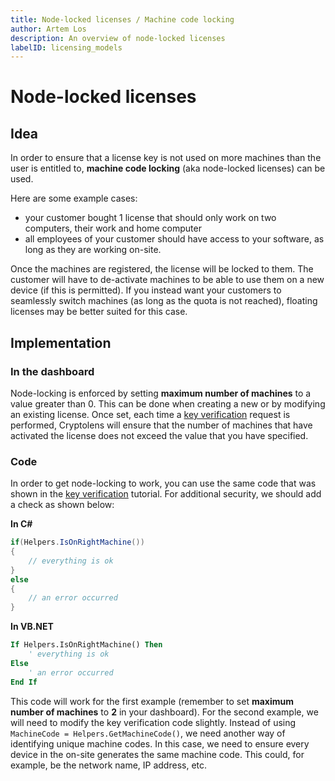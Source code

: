 ```yaml
---
title: Node-locked licenses / Machine code locking
author: Artem Los
description: An overview of node-locked licenses
labelID: licensing_models
---
```


# Node-locked licenses

## Idea
In order to ensure that a license key is not used on more machines than the user is entitled to, **machine code locking** (aka node-locked licenses) can be used.

Here are some example cases:

* your customer bought 1 license that should only work on two computers, their work and home computer
* all employees of your customer should have access to your software, as long as they are working on-site.

Once the machines are registered, the license will be locked to them. The customer will have to de-activate machines to be able to use them on a new device (if this is permitted). If you instead want your customers to seamlessly switch machines (as long as the quota is not reached), floating licenses may be better suited for this case.

## Implementation

### In the dashboard

Node-locking is enforced by setting **maximum number of machines** to a value greater than 0. This can be done when creating a new or by modifying an existing license. Once set, each time a [key verification](/examples/key-verification) request is performed, Cryptolens will ensure that the number of machines that have activated the license does not exceed the value that you have specified.

### Code
In order to get node-locking to work, you can use the same code that was shown in the [key verification](/examples/key-verification) tutorial.
For additional security, we should add a check as shown below:

**In C#**

```cs
if(Helpers.IsOnRightMachine()) 
{
    // everything is ok
}
else
{
    // an error occurred
} 

```

**In VB.NET**

```vb
If Helpers.IsOnRightMachine() Then
    ' everything is ok
Else
    ' an error occurred
End If
```

This code will work for the first example (remember to set **maximum number of machines** to **2** in your dashboard). For the second example, we will need to modify the key verification code slightly.
Instead of using `MachineCode = Helpers.GetMachineCode()`, we need another way of identifying unique machine codes. In this case, we need to ensure every device in the on-site generates the same machine code. This could, for example, be the network name, IP address, etc.